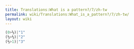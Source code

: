 ```yaml
---
title: Translations:What is a pattern?/7/zh-tw
permalink: wiki/Translations:What_is_a_pattern?/7/zh-tw/
layout: wiki
---
```


``` Haskell
(0>⅓)|"1"
(⅓>⅔)|"2"
(⅔>1)|"3"
```
